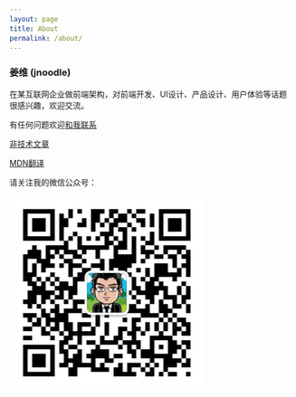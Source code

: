 ```yaml
---
layout: page
title: About
permalink: /about/
---
```


### 姜维 (jnoodle)

在某互联网企业做前端架构，对前端开发、UI设计、产品设计、用户体验等话题很感兴趣，欢迎交流。

有任何问题欢迎[和我联系](mailto:feeldesignstudio@gmail.com)

[非技术文章](http://xingdaochichi.com/)

[MDN翻译](https://developer.mozilla.org/zh-CN/profiles/feeldesignstudio.com)

请关注我的微信公众号：

![@feeldesignstudio](/images/qrcode_344.jpg)



<!-- * 闲暇也可以[帮帮忙]({{ site.baseurl }}/case)

* 偶尔也做些[课程](http://www.imooc.com/space/teacher/id/102093) -->

<br>

